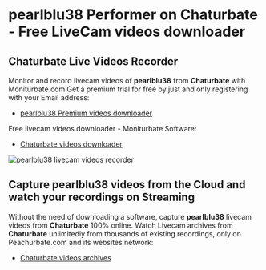 # pearlblu38 Performer on Chaturbate - Free LiveCam videos downloader

## Chaturbate Live Videos Recorder

Monitor and record livecam videos of **pearlblu38** from **Chaturbate** with Moniturbate.com
Get a premium trial for free by just and only registering with your Email address:
* [pearlblu38 Premium videos downloader](https://moniturbate.com/request-demo-licence-key.html)

Free livecam videos downloader - Moniturbate Software:
* [Chaturbate videos downloader](https://moniturbate.com/moniturbate-download-software.html)

![pearlblu38 livecam videos recorder](https://peachurnet.com/templates/moniturbate-software.png)


## Capture pearlblu38 videos from the Cloud and watch your recordings on Streaming

Without the need of downloading a software, capture **pearlblu38** livecam videos from **Chaturbate** 100% online.
Watch Livecam archives from **Chaturbate** unlimitedly from thousands of existing recordings, only on Peachurbate.com and its websites network:
* [Chaturbate videos archives](https://peachurnet.com/)